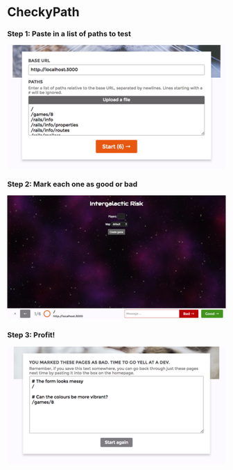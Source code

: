 # CheckyPath

### Step 1: Paste in a list of paths to test

![Start page](https://raw.githubusercontent.com/binary-koan/checkypath/gh-pages/screenshots/1.png)

### Step 2: Mark each one as good or bad

![During testing](https://raw.githubusercontent.com/binary-koan/checkypath/gh-pages/screenshots/2.png)

### Step 3: Profit!

![Finished](https://raw.githubusercontent.com/binary-koan/checkypath/gh-pages/screenshots/3.png)
